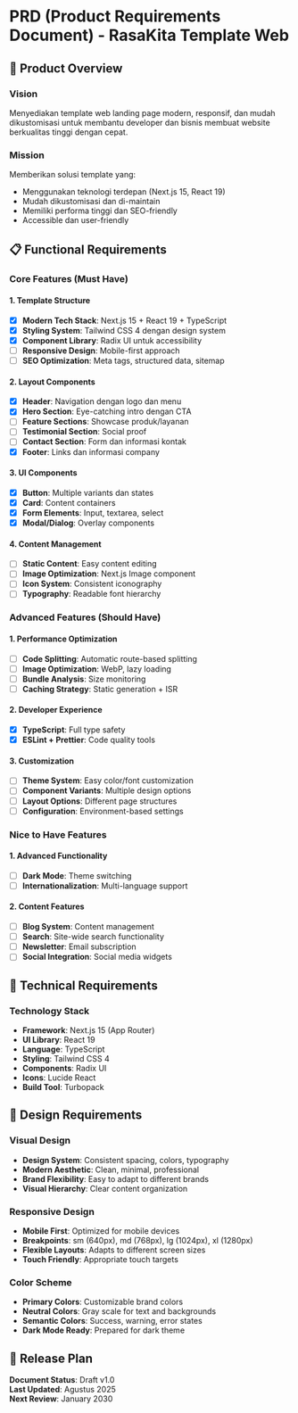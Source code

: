 # PRD (Product Requirements Document) - RasaKita Template Web

## 🎯 Product Overview

### Vision
Menyediakan template web landing page modern, responsif, dan mudah dikustomisasi untuk membantu developer dan bisnis membuat website berkualitas tinggi dengan cepat.

### Mission
Memberikan solusi template yang:
- Menggunakan teknologi terdepan (Next.js 15, React 19)
- Mudah dikustomisasi dan di-maintain
- Memiliki performa tinggi dan SEO-friendly
- Accessible dan user-friendly

## 📋 Functional Requirements

### Core Features (Must Have)

#### 1. Template Structure
- [x] **Modern Tech Stack**: Next.js 15 + React 19 + TypeScript
- [x] **Styling System**: Tailwind CSS 4 dengan design system
- [x] **Component Library**: Radix UI untuk accessibility
- [ ] **Responsive Design**: Mobile-first approach
- [ ] **SEO Optimization**: Meta tags, structured data, sitemap

#### 2. Layout Components
- [x] **Header**: Navigation dengan logo dan menu
- [x] **Hero Section**: Eye-catching intro dengan CTA
- [ ] **Feature Sections**: Showcase produk/layanan
- [ ] **Testimonial Section**: Social proof
- [ ] **Contact Section**: Form dan informasi kontak
- [x] **Footer**: Links dan informasi company

#### 3. UI Components
- [x] **Button**: Multiple variants dan states
- [x] **Card**: Content containers
- [x] **Form Elements**: Input, textarea, select
- [x] **Modal/Dialog**: Overlay components

#### 4. Content Management
- [ ] **Static Content**: Easy content editing
- [ ] **Image Optimization**: Next.js Image component
- [ ] **Icon System**: Consistent iconography
- [ ] **Typography**: Readable font hierarchy

### Advanced Features (Should Have)

#### 1. Performance Optimization
- [ ] **Code Splitting**: Automatic route-based splitting
- [ ] **Image Optimization**: WebP, lazy loading
- [ ] **Bundle Analysis**: Size monitoring
- [ ] **Caching Strategy**: Static generation + ISR

#### 2. Developer Experience
- [x] **TypeScript**: Full type safety
- [x] **ESLint + Prettier**: Code quality tools

#### 3. Customization
- [ ] **Theme System**: Easy color/font customization
- [ ] **Component Variants**: Multiple design options
- [ ] **Layout Options**: Different page structures
- [ ] **Configuration**: Environment-based settings

### Nice to Have Features

#### 1. Advanced Functionality
- [ ] **Dark Mode**: Theme switching
- [ ] **Internationalization**: Multi-language support

#### 2. Content Features
- [ ] **Blog System**: Content management
- [ ] **Search**: Site-wide search functionality
- [ ] **Newsletter**: Email subscription
- [ ] **Social Integration**: Social media widgets

## 🔧 Technical Requirements

### Technology Stack
- **Framework**: Next.js 15 (App Router)
- **UI Library**: React 19
- **Language**: TypeScript
- **Styling**: Tailwind CSS 4
- **Components**: Radix UI
- **Icons**: Lucide React
- **Build Tool**: Turbopack

## 🎨 Design Requirements

### Visual Design
- **Design System**: Consistent spacing, colors, typography
- **Modern Aesthetic**: Clean, minimal, professional
- **Brand Flexibility**: Easy to adapt to different brands
- **Visual Hierarchy**: Clear content organization

### Responsive Design
- **Mobile First**: Optimized for mobile devices
- **Breakpoints**: sm (640px), md (768px), lg (1024px), xl (1280px)
- **Flexible Layouts**: Adapts to different screen sizes
- **Touch Friendly**: Appropriate touch targets

### Color Scheme
- **Primary Colors**: Customizable brand colors
- **Neutral Colors**: Gray scale for text and backgrounds
- **Semantic Colors**: Success, warning, error states
- **Dark Mode Ready**: Prepared for dark theme

## 🚀 Release Plan

**Document Status**: Draft v1.0  
**Last Updated**: Agustus 2025  
**Next Review**: January 2030